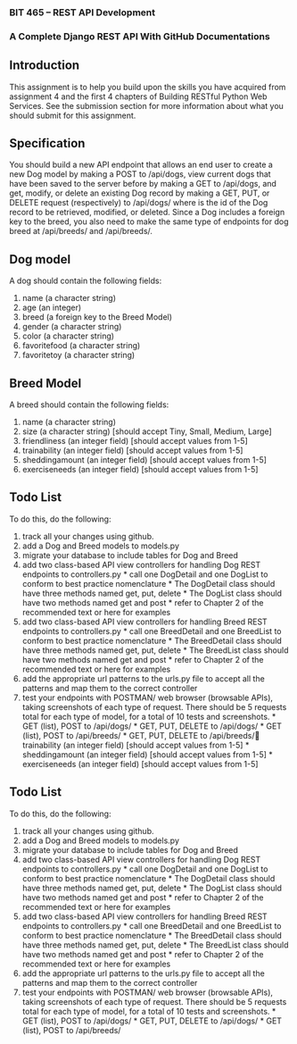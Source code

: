 ### BIT 465 – REST API Development 
### A Complete Django REST API With GitHub Documentations

## Introduction
This assignment is to help you build upon the skills you have acquired from assignment 4 and the first 4 
chapters of Building RESTful Python Web Services. See the submission section for more information 
about what you should submit for this assignment.

## Specification
You  should  build  a  new  API  endpoint  that  allows  an  end  user  to  create  a  new Dog model  by  making 
a POST to /api/dogs,  view  current  dogs  that  have  been  saved  to  the  server  before  by  making  a GET to 
/api/dogs,  and  get,  modify,  or  delete  an  existing Dog record  by  making  a GET, PUT,  or DELETE request 
(respectively)  to /api/dogs/<id> where <id> is  the  id  of  the Dog record  to  be  retrieved,  modified,  or 
deleted.  Since  a Dog includes  a  foreign  key  to  the  breed,  you  also  need  to  make  the  same  type  of 
endpoints for dog breed at /api/breeds/ and /api/breeds/<id>.
  
## Dog model
 A dog should contain the following fields:
  1. name (a character string)
  2. age (an integer)
  3. breed (a foreign key to the Breed Model)
  4. gender (a character string)
  5. color (a character string)
  6. favoritefood (a character string)
  7. favoritetoy (a character string)
  
## Breed Model
 A breed should contain the following fields:
  1. name (a character string)
  2. size (a character string) [should accept Tiny, Small, Medium, Large]
  3. friendliness (an integer field) [should accept values from 1-5]
  4. trainability (an integer field) [should accept values from 1-5]
  5. sheddingamount (an integer field) [should accept values from 1-5]
  6. exerciseneeds (an integer field) [should accept values from 1-5]
  
## Todo List
To do this, do the following:
  1. track all your changes using github. 
  2. add a Dog and Breed models to models.py
  3. migrate your database to include tables for Dog and Breed
  4. add two class-based API view controllers for handling Dog REST endpoints to controllers.py
    * call one DogDetail and one DogList to conform to best practice nomenclature
    * The DogDetail class should have three methods named get, put, delete
    * The DogList class should have two methods named get and post
    * refer to Chapter 2 of the recommended text or here for examples
  5. add two class-based API view controllers for handling Breed REST endpoints to controllers.py
    * call one BreedDetail and one BreedList to conform to best practice nomenclature
    * The BreedDetail class should have three methods named get, put, delete
    * The BreedList class should have two methods named get and post
    * refer to Chapter 2 of the recommended text or here for examples
  6. add the appropriate url patterns to the urls.py file to accept all the patterns and map them to the correct controller
  7. test your endpoints with POSTMAN/ web browser (browsable APIs), taking screenshots of each type of request. There should be 5 requests total for each type of model, for a    total of 10 tests and screenshots.
    * GET (list), POST to /api/dogs/
    * GET, PUT, DELETE to /api/dogs/<id>
    * GET (list), POST to /api/breeds/
    * GET, PUT, DELETE to /api/breeds/<id> trainability (an integer field) [should accept values from 1-5]
    * sheddingamount (an integer field) [should accept values from 1-5]
    * exerciseneeds (an integer field) [should accept values from 1-5]
  
## Todo List
To do this, do the following:
  1. track all your changes using github. 
  2. add a Dog and Breed models to models.py
  3. migrate your database to include tables for Dog and Breed
  4. add two class-based API view controllers for handling Dog REST endpoints to controllers.py
    * call one DogDetail and one DogList to conform to best practice nomenclature
    * The DogDetail class should have three methods named get, put, delete
    * The DogList class should have two methods named get and post
    * refer to Chapter 2 of the recommended text or here for examples
  5. add two class-based API view controllers for handling Breed REST endpoints to controllers.py
    * call one BreedDetail and one BreedList to conform to best practice nomenclature
    * The BreedDetail class should have three methods named get, put, delete
    * The BreedList class should have two methods named get and post
    * refer to Chapter 2 of the recommended text or here for examples
  6. add the appropriate url patterns to the urls.py file to accept all the patterns and map them to the correct controller
  7. test your endpoints with POSTMAN/ web browser (browsable APIs), taking screenshots of each type of request. There should be 5 requests total for each type of model, for a total of 10 tests and screenshots.
    * GET (list), POST to /api/dogs/
    * GET, PUT, DELETE to /api/dogs/<id>
    * GET (list), POST to /api/breeds/
